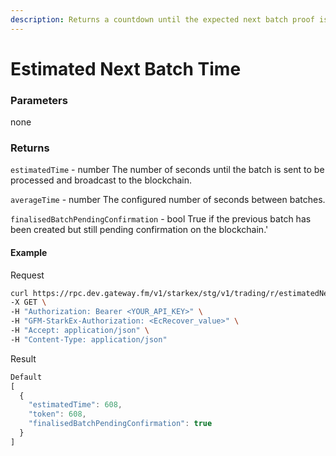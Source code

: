 ```yaml
---
description: Returns a countdown until the expected next batch proof is submitted onto the blockchain and the average time of previous batches. The next batch will include all pending withdrawals.
---
```


# Estimated Next Batch Time

### **Parameters**

none

### **Returns**

`estimatedTime` - number
The number of seconds until the batch is sent to be processed and broadcast to the blockchain.

`averageTime` - number
The configured number of seconds between batches.

`finalisedBatchPendingConfirmation` - bool
True if the previous batch has been created but still pending confirmation on the blockchain.'

#### **Example**

Request

```bash
curl https://rpc.dev.gateway.fm/v1/starkex/stg/v1/trading/r/estimatedNextBatchTime \
-X GET \
-H "Authorization: Bearer <YOUR_API_KEY>" \
-H "GFM-StarkEx-Authorization: <EcRecover_value>" \
-H "Accept: application/json" \
-H "Content-Type: application/json"
```


Result

```javascript
Default
[
  {
    "estimatedTime": 608,
    "token": 608,
    "finalisedBatchPendingConfirmation": true
  }
]
```